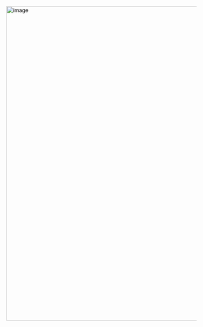 <img width="834" alt="image" src="https://github.com/user-attachments/assets/28f56425-cb58-4787-9f26-aee17cdcbd5b">

